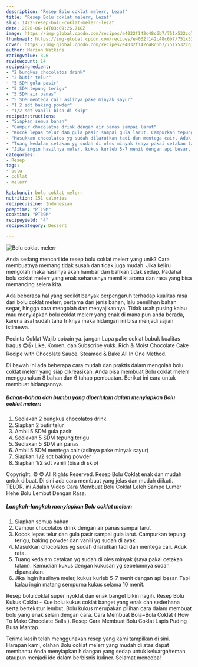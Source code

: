 ```yaml
---
description: "Resep Bolu coklat melerr, Lezat"
title: "Resep Bolu coklat melerr, Lezat"
slug: 1422-resep-bolu-coklat-melerr-lezat
date: 2020-06-14T03:09:26.718Z
image: https://img-global.cpcdn.com/recipes/e4032f142c48c6b7/751x532cq70/bolu-coklat-melerr-foto-resep-utama.jpg
thumbnail: https://img-global.cpcdn.com/recipes/e4032f142c48c6b7/751x532cq70/bolu-coklat-melerr-foto-resep-utama.jpg
cover: https://img-global.cpcdn.com/recipes/e4032f142c48c6b7/751x532cq70/bolu-coklat-melerr-foto-resep-utama.jpg
author: Marion Watkins
ratingvalue: 3.6
reviewcount: 14
recipeingredient:
- "2 bungkus chocolatos drink"
- "2 butir telur"
- "5 SDM gula pasir"
- "5 SDM tepung terigu"
- "5 SDM air panas"
- "5 SDM mentega cair aslinya pake minyak sayur"
- "1 2 sdt baking powder"
- "1/2 sdt vanili bisa di skip"
recipeinstructions:
- "Siapkan semua bahan"
- "Campur chocolatos drink dengan air panas sampai larut"
- "Kocok lepas telur dan gula pasir sampai gula larut. Campurkan tepung terigu, baking powder dan vanili yg sudah di ayak."
- "Masukkan chocolatos yg sudah dilarutkan tadi dan mentega cair. Aduk rata."
- "Tuang kedalam cetakan yg sudah di oles minyak (saya pakai cetakan talam). Kemudian kukus dengan kukusan yg sebelumnya sudah dipanaskan."
- "Jika ingin hasilnya meler, kukus kurleb 5-7 menit dengan api besar. Tapi kalau ingin matang sempurna kukus selama 10 menit."
categories:
- Resep
tags:
- bolu
- coklat
- melerr

katakunci: bolu coklat melerr 
nutrition: 151 calories
recipecuisine: Indonesian
preptime: "PT19M"
cooktime: "PT39M"
recipeyield: "4"
recipecategory: Dessert

---
```



![Bolu coklat melerr](https://img-global.cpcdn.com/recipes/e4032f142c48c6b7/751x532cq70/bolu-coklat-melerr-foto-resep-utama.jpg)

Anda sedang mencari ide resep bolu coklat melerr yang unik? Cara membuatnya memang tidak susah dan tidak juga mudah. Jika keliru mengolah maka hasilnya akan hambar dan bahkan tidak sedap. Padahal bolu coklat melerr yang enak seharusnya memiliki aroma dan rasa yang bisa memancing selera kita.

Ada beberapa hal yang sedikit banyak berpengaruh terhadap kualitas rasa dari bolu coklat melerr, pertama dari jenis bahan, lalu pemilihan bahan segar, hingga cara mengolah dan menyajikannya. Tidak usah pusing kalau mau menyiapkan bolu coklat melerr yang enak di mana pun anda berada, karena asal sudah tahu triknya maka hidangan ini bisa menjadi sajian istimewa.

Pecinta Coklat Wajib cobain ya. jangan Lupa pake coklat bubuk kualitas bagus 😍👍 Like, Komen, dan Subscribe yukk. Rich &amp; Moist Chocolate Cake Recipe with Chocolate Sauce. Steamed &amp; Bake All In One Method.


Di bawah ini ada beberapa cara mudah dan praktis dalam mengolah bolu coklat melerr yang siap dikreasikan. Anda bisa membuat Bolu coklat melerr menggunakan 8 bahan dan 6 tahap pembuatan. Berikut ini cara untuk membuat hidangannya.

<!--inarticleads1-->

##### Bahan-bahan dan bumbu yang diperlukan dalam menyiapkan Bolu coklat melerr:

1. Sediakan 2 bungkus chocolatos drink
1. Siapkan 2 butir telur
1. Ambil 5 SDM gula pasir
1. Sediakan 5 SDM tepung terigu
1. Sediakan 5 SDM air panas
1. Ambil 5 SDM mentega cair (aslinya pake minyak sayur)
1. Siapkan 1 /2 sdt baking powder
1. Siapkan 1/2 sdt vanili (bisa di skip)


Copyright. © © All Rights Reserved. Resep Bolu Coklat enak dan mudah untuk dibuat. Di sini ada cara membuat yang jelas dan mudah diikuti. TELOR. ini Adalah Video Cara Membuat Bolu Coklat Leleh Sampe Lumer Hehe Bolu Lembut Dengan Rasa. 

<!--inarticleads2-->

##### Langkah-langkah menyiapkan Bolu coklat melerr:

1. Siapkan semua bahan
1. Campur chocolatos drink dengan air panas sampai larut
1. Kocok lepas telur dan gula pasir sampai gula larut. Campurkan tepung terigu, baking powder dan vanili yg sudah di ayak.
1. Masukkan chocolatos yg sudah dilarutkan tadi dan mentega cair. Aduk rata.
1. Tuang kedalam cetakan yg sudah di oles minyak (saya pakai cetakan talam). Kemudian kukus dengan kukusan yg sebelumnya sudah dipanaskan.
1. Jika ingin hasilnya meler, kukus kurleb 5-7 menit dengan api besar. Tapi kalau ingin matang sempurna kukus selama 10 menit.


Resep bolu coklat super nyoklat dan enak banget bikin nagih. Resep Bolu Kukus Coklat - Kue bolu kukus coklat banget yang enak dan sederhana serta bertekstur lembut. Bolu kukus merupakan pilihan cara dalam membuat bolu yang enak selain dengan cara. Cara Membuat Bola~Bola Coklat ( How To Make Chocolate Balls ). Resep Cara Membuat Bolu Coklat Lapis Puding Busa Mantap. 

Terima kasih telah menggunakan resep yang kami tampilkan di sini. Harapan kami, olahan Bolu coklat melerr yang mudah di atas dapat membantu Anda menyiapkan hidangan yang sedap untuk keluarga/teman ataupun menjadi ide dalam berbisnis kuliner. Selamat mencoba!
